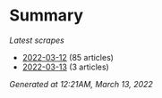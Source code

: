 # Summary
*Latest scrapes*
* [2022-03-12](https://github.com/nuuuwan/news_lk/blob/data/news_lk.2022-03-12.json) (85 articles)
* [2022-03-13](https://github.com/nuuuwan/news_lk/blob/data/news_lk.2022-03-13.json) (3 articles)

*Generated at 12:21AM, March 13, 2022*